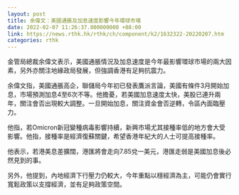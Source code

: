 ```yaml
---
layout: post
title: 余偉文：美國通脹及加息速度影響今年環球市場
date: 2022-02-07 11:26:37.000000000 +08:00
link: https://news.rthk.hk/rthk/ch/component/k2/1632322-20220207.htm
categories: rthk
---
```


金管局總裁余偉文表示，美國通脹情況及加息速度是今年最影響環球市場的兩大因素，另外亦關注地緣政局發展，但強調香港有足夠抗震力。

余偉文指，美國通脹高企，聯儲局今年初已發表鷹派言論，美國有條件3月開始加息，市場預測加息4至6次不等。他擔憂，若美國加息速度太快，美股已連升兩年，關注會否出現較大調整。一旦開始加息，關注資金會否逆轉，令區內面臨壓力。

他指，若Omicron新冠變種病毒影響持續，新興市場尤其接種率低的地方會大受影響。他指，接種率是經濟復蘇關鍵，希望香港年紀大的人士可提高接種率。

他表示，若港美息差擴闊，港匯將會走向7.85兌一美元，港匯走弱是美國加息後必然見到的事。

另外，他提到，內地經濟下行壓力仍較大，今年重點以穩經濟為主，可能仍會實行寬鬆政策以支撐經濟，並有足夠政策空間。
